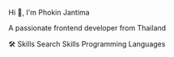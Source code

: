 Hi 👋, I'm Phokin Jantima

A passionate frontend developer from Thailand

🛠️ Skills
Search Skills
Programming Languages
